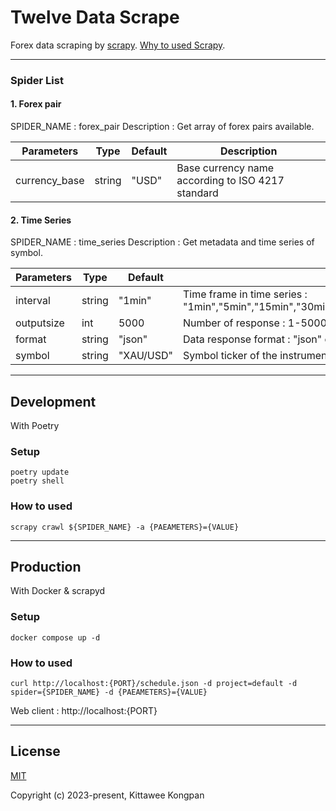 # Twelve Data Scrape #

Forex data scraping by [scrapy](https://docs.scrapy.org/en/latest/index.html).
[Why to used Scrapy](https://proxyway.com/guides/scrapy-vs-beautiful-soup-vs-selenium).

----------------------------------------------

### Spider List ###

#### 1. Forex pair

SPIDER_NAME : forex_pair
Description : Get array of forex pairs available.

| Parameters    | Type   | Default | Description                                       |
| ------------- | ------ | ------- | ------------------------------------------------- |
| currency_base | string | "USD"     | Base currency name according to ISO 4217 standard |

#### 2. Time Series

SPIDER_NAME : time_series
Description : Get metadata and time series of symbol.

| Parameters | Type   | Default   | Description                                                                                              |
| ---------- | ------ | --------- | -------------------------------------------------------------------------------------------------------- |
| interval   | string | "1min"    | Time frame in time series : "1min","5min","15min","30min","45min","1h","2h","4h","1day","1week","1month" |
| outputsize | int    | 5000      | Number of response : 1-5000                                                                              |
| format     | string | "json"    | Data response format : "json" or "csv"                                                                   |
| symbol     | string | "XAU/USD" | Symbol ticker of the instrument                                                                          |

----------------------------------------------


## Development
With Poetry
### Setup

```shell
poetry update
poetry shell
```

### How to used

```shell
scrapy crawl ${SPIDER_NAME} -a {PAEAMETERS}={VALUE}
```

----------------------------------------------

## Production
With Docker & scrapyd
### Setup

```shell
docker compose up -d
```

### How to used

```shell
curl http://localhost:{PORT}/schedule.json -d project=default -d spider={SPIDER_NAME} -d {PAEAMETERS}={VALUE}
```

Web client : http://localhost:{PORT}

----------------------------------------------

## License

[MIT](https://opensource.org/licenses/MIT)

Copyright (c) 2023-present, Kittawee Kongpan
